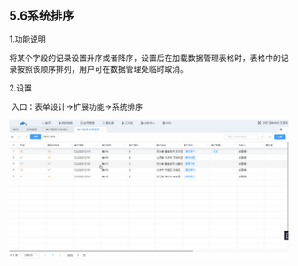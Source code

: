 ## 5.6系统排序

1.功能说明

​	将某个字段的记录设置升序或者降序，设置后在加载数据管理表格时，表格中的记录按照该顺序排列，用户可在数据管理处临时取消。

2.设置

​	入口：表单设计→扩展功能→系统排序

![system-paixu1](./image/extensions/system-paixu/system-paixu1.gif)